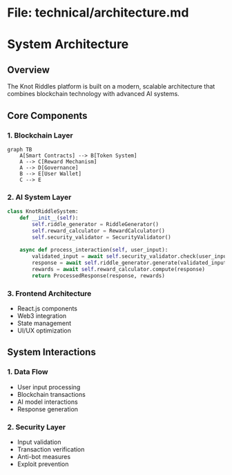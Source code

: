 # File: technical/architecture.md
# System Architecture

## Overview
The Knot Riddles platform is built on a modern, scalable architecture that combines blockchain technology with advanced AI systems.

## Core Components

### 1. Blockchain Layer
```mermaid
graph TB
    A[Smart Contracts] --> B[Token System]
    A --> C[Reward Mechanism]
    A --> D[Governance]
    B --> E[User Wallet]
    C --> E
```

### 2. AI System Layer
```python
class KnotRiddleSystem:
    def __init__(self):
        self.riddle_generator = RiddleGenerator()
        self.reward_calculator = RewardCalculator()
        self.security_validator = SecurityValidator()
        
    async def process_interaction(self, user_input):
        validated_input = await self.security_validator.check(user_input)
        response = await self.riddle_generator.generate(validated_input)
        rewards = await self.reward_calculator.compute(response)
        return ProcessedResponse(response, rewards)
```

### 3. Frontend Architecture
- React.js components
- Web3 integration
- State management
- UI/UX optimization

## System Interactions

### 1. Data Flow
- User input processing
- Blockchain transactions
- AI model interactions
- Response generation

### 2. Security Layer
- Input validation
- Transaction verification
- Anti-bot measures
- Exploit prevention
